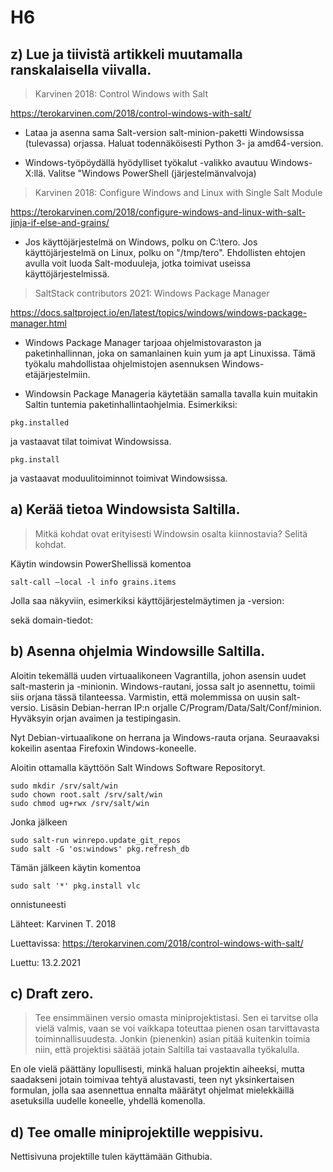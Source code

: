 # H6

## z) Lue ja tiivistä artikkeli muutamalla ranskalaisella viivalla.

>Karvinen 2018: Control Windows with Salt

https://terokarvinen.com/2018/control-windows-with-salt/

* Lataa ja asenna sama Salt-version salt-minion-paketti Windowsissa (tulevassa) orjassa. Haluat todennäköisesti Python 3- ja amd64-version.

* Windows-työpöydällä hyödylliset työkalut -valikko avautuu Windows-X:llä. Valitse "Windows PowerShell (järjestelmänvalvoja)

>Karvinen 2018: Configure Windows and Linux with Single Salt Module

https://terokarvinen.com/2018/configure-windows-and-linux-with-salt-jinja-if-else-and-grains/

* Jos käyttöjärjestelmä on Windows, polku on C:\tero. Jos käyttöjärjestelmä on Linux, polku on "/tmp/tero". Ehdollisten ehtojen avulla voit luoda Salt-moduuleja, jotka toimivat useissa käyttöjärjestelmissä.

>SaltStack contributors 2021: Windows Package Manager

https://docs.saltproject.io/en/latest/topics/windows/windows-package-manager.html

* Windows Package Manager tarjoaa ohjelmistovaraston ja paketinhallinnan, joka on samanlainen kuin yum ja apt Linuxissa. 
Tämä työkalu mahdollistaa ohjelmistojen asennuksen Windows-etäjärjestelmiin.

* Windowsin Package Manageria käytetään samalla tavalla kuin muitakin Saltin tuntemia paketinhallintaohjelmia. Esimerkiksi:

```
pkg.installed

```
ja vastaavat tilat toimivat Windowsissa.

```
pkg.install

```

ja vastaavat moduulitoiminnot toimivat Windowsissa.

## a) Kerää tietoa Windowsista Saltilla.

> Mitkä kohdat ovat erityisesti Windowsin osalta kiinnostavia? Selitä kohdat.

Käytin windowsin PowerShellissä komentoa

```
salt-call –local -l info grains.items
```
Jolla saa näkyviin, esimerkiksi käyttöjärjestelmäytimen ja -version: 
 
sekä domain-tiedot:
 
## b) Asenna ohjelmia Windowsille Saltilla.

Aloitin tekemällä uuden virtuaalikoneen Vagrantilla, johon asensin uudet salt-masterin ja -minionin. Windows-rautani, jossa salt jo asennettu, toimii siis orjana tässä tilanteessa. Varmistin, että molemmissa on uusin salt-versio. Lisäsin Debian-herran IP:n orjalle C/Program/Data/Salt/Conf/minion. Hyväksyin orjan avaimen ja testipingasin.
 
Nyt Debian-virtuaalikone on herrana ja Windows-rauta orjana. Seuraavaksi kokeilin asentaa Firefoxin Windows-koneelle.

Aloitin ottamalla käyttöön Salt Windows Software Repositoryt.

```
sudo mkdir /srv/salt/win
sudo chown root.salt /srv/salt/win
sudo chmod ug+rwx /srv/salt/win
```
Jonka jälkeen

```
sudo salt-run winrepo.update_git_repos
sudo salt -G 'os:windows' pkg.refresh_db
```

Tämän jälkeen käytin komentoa

``` 
sudo salt '*' pkg.install vlc

```
onnistuneesti

Lähteet: Karvinen T. 2018

Luettavissa: https://terokarvinen.com/2018/control-windows-with-salt/

Luettu: 13.2.2021

## c) Draft zero. 

>Tee ensimmäinen versio omasta miniprojektistasi. Sen ei tarvitse olla vielä valmis, vaan se voi vaikkapa toteuttaa pienen osan tarvittavasta toiminnallisuudesta. Jonkin (pienenkin) asian pitää kuitenkin toimia niin, että projektisi säätää jotain Saltilla tai vastaavalla työkalulla.

En ole vielä päättäny lopullisesti, minkä haluan projektin aiheeksi, mutta saadakseni jotain toimivaa tehtyä alustavasti, teen nyt yksinkertaisen formulan, jolla saa asennettua ennalta määrätyt ohjelmat mielekkäillä asetuksilla uudelle koneelle, yhdellä komenolla.


## d) Tee omalle miniprojektille weppisivu. 

Nettisivuna projektille tulen käyttämään Githubia.
